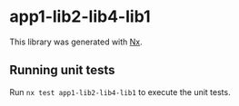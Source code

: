 # app1-lib2-lib4-lib1

This library was generated with [Nx](https://nx.dev).

## Running unit tests

Run `nx test app1-lib2-lib4-lib1` to execute the unit tests.
